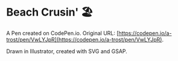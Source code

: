 # Beach Crusin' 🏖️

A Pen created on CodePen.io. Original URL: [https://codepen.io/a-trost/pen/VwLYJpR](https://codepen.io/a-trost/pen/VwLYJpR).

Drawn in Illustrator, created with SVG and GSAP.